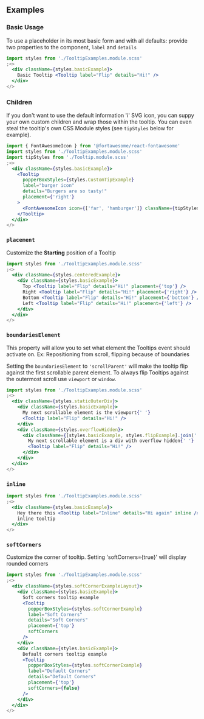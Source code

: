 ## Examples

### Basic Usage

To use a placeholder in its most basic form and with all defaults: provide two properties to the component, `label` and `details`

```jsx
import styles from './TooltipExamples.module.scss'
;<>
  <div className={styles.basicExample}>
    Basic Tooltip <Tooltip label="Flip" details="Hi!" />
  </div>
</>
```

### Children

If you don't want to use the default information 'i' SVG icon, you can suppy your own
custom children and wrap those within the tooltip. You can even steal the tooltip's own
CSS Module styles (see `tipStyles` below for example).

```jsx
import { FontAwesomeIcon } from '@fortawesome/react-fontawesome'
import styles from './TooltipExamples.module.scss'
import tipStyles from './Tooltip.module.scss'
;<>
  <div className={styles.basicExample}>
    <Tooltip
      popperBoxStyles={styles.CustomTipExample}
      label="burger icon"
      details="Burgers are so tasty!"
      placement={'right'}
    >
      <FontAwesomeIcon icon={['far', 'hamburger']} className={tipStyles.icon} />
    </Tooltip>
  </div>
</>
```

### `placement`

Customize the **Starting** position of a Tooltip

```jsx
import styles from './TooltipExamples.module.scss'
;<>
  <div className={styles.centeredExample}>
    <div className={styles.basicExample}>
      Top <Tooltip label="Flip" details="Hi!" placement={'top'} />
      Right <Tooltip label="Flip" details="Hi!" placement={'right'} />
      Bottom <Tooltip label="Flip" details="Hi!" placement={'bottom'} />
      Left <Tooltip label="Flip" details="Hi!" placement={'left'} />
    </div>
  </div>
</>
```

### `boundariesElement`

This property will allow you to set what element the Tooltips event should activate on. Ex: Repositioning from scroll, flipping because of boundaries

Setting the `boundariesElement` to `'scrollParent'` will make the tooltip flip against the first scrollable parent element. To always flip Tooltips against the outermost scroll use `viewport` or `window`.

```jsx
import styles from './TooltipExamples.module.scss'
;<>
  <div className={styles.staticOuterDiv}>
    <div className={styles.basicExample}>
      My next scrollable element is the viewport{' '}
      <Tooltip label="Flip" details="Hi!" />
    </div>
    <div className={styles.overflowHidden}>
      <div className={[styles.basicExample, styles.flipExample].join(' ')}>
        My next scrollable element is a div with overflow hidden{' '}
        <Tooltip label="Flip" details="Hi!" />
      </div>
    </div>
  </div>
</>
```

### `inline`

```jsx
import styles from './TooltipExamples.module.scss'
;<>
  <div className={styles.basicExample}>
    Hey there this <Tooltip label="Inline" details="Hi again" inline /> is an
    inline tooltip
  </div>
</>
```

### `softCorners`

Customize the corner of tooltip. Setting 'softCorners={true}' will display rounded corners

```jsx
import styles from './TooltipExamples.module.scss'
;<>
  <div className={styles.softCornerExampleLayout}>
    <div className={styles.basicExample}>
      Soft corners tooltip example
      <Tooltip
        popperBoxStyles={styles.softCornerExample}
        label="Soft Corners"
        details="Soft Corners"
        placement={'top'}
        softCorners
      />
    </div>
    <div className={styles.basicExample}>
      Default corners tooltip example
      <Tooltip
        popperBoxStyles={styles.softCornerExample}
        label="Default Corners"
        details="Default Corners"
        placement={'top'}
        softCorners={false}
      />
    </div>
  </div>
</>
```
